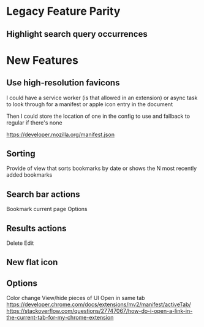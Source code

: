 # Legacy Feature Parity
## Highlight search query occurrences

# New Features
## Use high-resolution favicons
I could have a service worker (is that allowed in an extension) or async task to look through for a manifest or apple icon entry in the document

Then I could store the location of one in the config to use and fallback to regular if there's none

https://developer.mozilla.org/manifest.json

## Sorting
Provide of view that sorts bookmarks by date or shows the N most recently added bookmarks

## Search bar actions
Bookmark current page
Options

## Results actions
Delete
Edit

## New flat icon

## Options
Color change
View/hide pieces of UI
Open in same tab
    https://developer.chrome.com/docs/extensions/mv2/manifest/activeTab/
    https://stackoverflow.com/questions/27747067/how-do-i-open-a-link-in-the-current-tab-for-my-chrome-extension
